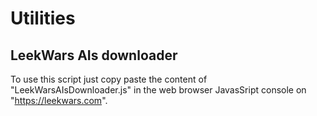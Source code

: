 # Utilities

## LeekWars AIs downloader
To use this script just copy paste the content of "LeekWarsAIsDownloader.js" in the web browser JavasSript console on "https://leekwars.com".
